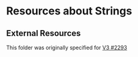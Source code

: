 # Resources about Strings

## External Resources
This folder was originally specified for [V3 #2293](https://github.com/exercism/v3/issues/2293)
